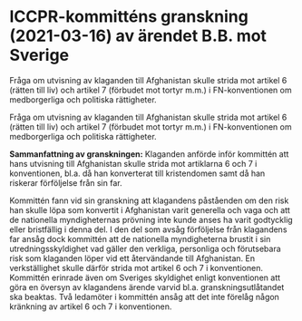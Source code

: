 # ICCPR-kommitténs granskning (2021-03-16) av ärendet B.B. mot Sverige

Fråga om utvisning av klaganden till Afghanistan skulle strida mot artikel 6 (rätten till liv) och artikel 7 (förbudet mot tortyr m.m.) i FN-konventionen om medborgerliga och politiska rättigheter.

Fråga om utvisning av klaganden till Afghanistan skulle strida mot artikel 6 (rätten till liv) och artikel 7 (förbudet mot tortyr m.m.) i FN-konventionen om medborgerliga och politiska rättigheter.

**Sammanfattning av granskningen:** Klaganden anförde inför kommittén att hans utvisning till Afghanistan skulle strida mot artiklarna 6 och 7 i konventionen, bl.a. då han konverterat till kristendomen samt då han riskerar förföljelse från sin far.

Kommittén fann vid sin granskning att klagandens påståenden om den risk han skulle löpa som konvertit i Afghanistan varit generella och vaga och att de nationella myndigheternas prövning inte kunde anses ha varit godtycklig eller bristfällig i denna del. I den del som avsåg förföljelse från klagandens far ansåg dock kommittén att de nationella myndigheterna brustit i sin utredningsskyldighet vad gäller den verkliga, personliga och förutsebara risk som klaganden löper vid ett återvändande till Afghanistan. En verkställighet skulle därför strida mot artikel 6 och 7 i konventionen. Kommittén erinrade även om Sveriges skyldighet enligt konventionen att göra en översyn av klagandens ärende varvid bl.a. granskningsutlåtandet ska beaktas. Två ledamöter i kommittén ansåg att det inte förelåg någon kränkning av artikel 6 och 7 i konventionen.
